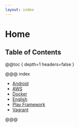 ```yaml
---
layout: index
---
```

# Home

## Table of Contents

@@toc { depth=1 headers=false }

@@@ index
 
* [Android](android/index.md)
* [AWS](aws/index.md)
* [Docker](docker/index.md)
* [English](english/index.md)
* [Play Framework](play/index.md)
* [Vagrant](vagrant/index.md)

@@@
